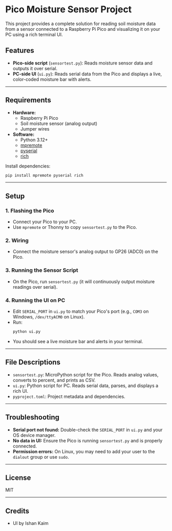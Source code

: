 # Pico Moisture Sensor Project

This project provides a complete solution for reading soil moisture data from a sensor connected to a Raspberry Pi Pico and visualizing it on your PC using a rich terminal UI.

## Features
- **Pico-side script** (`sensortest.py`): Reads moisture sensor data and outputs it over serial.
- **PC-side UI** (`ui.py`): Reads serial data from the Pico and displays a live, color-coded moisture bar with alerts.

---

## Requirements
- **Hardware:**
  - Raspberry Pi Pico
  - Soil moisture sensor (analog output)
  - Jumper wires
- **Software:**
  - Python 3.12+
  - [mpremote](https://github.com/micropython/micropython/tree/master/tools/mpremote)
  - [pyserial](https://pyserial.readthedocs.io/en/latest/)
  - [rich](https://rich.readthedocs.io/en/stable/)

Install dependencies:
```bash
pip install mpremote pyserial rich
```

---

## Setup
### 1. Flashing the Pico
- Connect your Pico to your PC.
- Use `mpremote` or Thonny to copy `sensortest.py` to the Pico.

### 2. Wiring
- Connect the moisture sensor's analog output to GP26 (ADC0) on the Pico.

### 3. Running the Sensor Script
- On the Pico, run `sensortest.py` (it will continuously output moisture readings over serial).

### 4. Running the UI on PC
- Edit `SERIAL_PORT` in `ui.py` to match your Pico's port (e.g., `COM3` on Windows, `/dev/ttyACM0` on Linux).
- Run:
  ```bash
  python ui.py
  ```
- You should see a live moisture bar and alerts in your terminal.

---

## File Descriptions
- `sensortest.py`: MicroPython script for the Pico. Reads analog values, converts to percent, and prints as CSV.
- `ui.py`: Python script for PC. Reads serial data, parses, and displays a rich UI.
- `pyproject.toml`: Project metadata and dependencies.

---

## Troubleshooting
- **Serial port not found:** Double-check the `SERIAL_PORT` in `ui.py` and your OS device manager.
- **No data in UI:** Ensure the Pico is running `sensortest.py` and is properly connected.
- **Permission errors:** On Linux, you may need to add your user to the `dialout` group or use `sudo`.

---

## License
MIT

---

## Credits
- UI by Ishan Kaim
